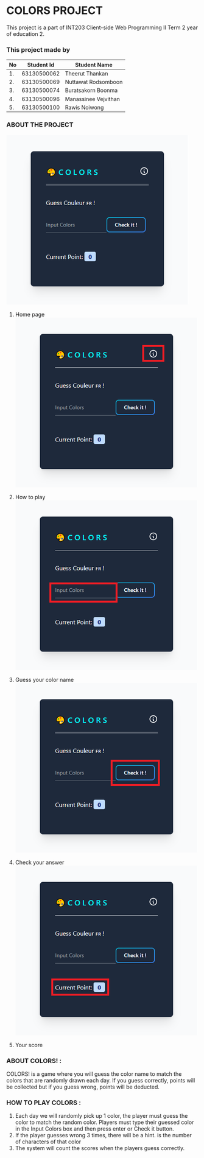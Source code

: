 # COLORS PROJECT 

This project is a part of INT203 Client-side Web Programming II Term 2 year of education 2.

### This project made by

| No  | Student Id  | Student Name         |
| --- | ----------- | ------------------   |
| 1.  | 63130500062 | Theerut Thankan      |
| 2.  | 63130500069 | Nuttawat Rodsomboon  |
| 3.  | 63130500074 | Buratsakorn Boonma   |
| 4.  | 63130500096 | Manassinee Vejvithan |
| 5.  | 63130500100 | Rawis Noiwong        |

### ABOUT THE PROJECT
![HOME](https://github.com/bewburats/s2-group4/blob/main/images/home.png?raw=true)

1. Home page
![INFO](https://github.com/bewburats/s2-group4/blob/main/images/info.png?raw=true)

2. How to play
![INPUT](https://github.com/bewburats/s2-group4/blob/main/images/input.png?raw=true)

3. Guess your color name
![CHECKBOX](https://github.com/bewburats/s2-group4/blob/main/images/checkbox.png?raw=true)

4. Check your answer
![SCORE](https://github.com/bewburats/s2-group4/blob/main/images/score.png?raw=true)

5. Your score

### ABOUT COLORS! :
COLORS! is a game where you will guess the color name to match the colors that are randomly drawn each day. If you guess correctly, points will be collected but if you guess wrong, points will be deducted.

### HOW TO PLAY COLORS :
1. Each day we will randomly pick up 1 color, the player must guess the color to match the random color. Players must type their guessed color in the Input Colors box and then press enter or Check it button.
2. If the player guesses wrong 3 times, there will be a hint. is the number of characters of that color
3. The system will count the scores when the players guess correctly.

